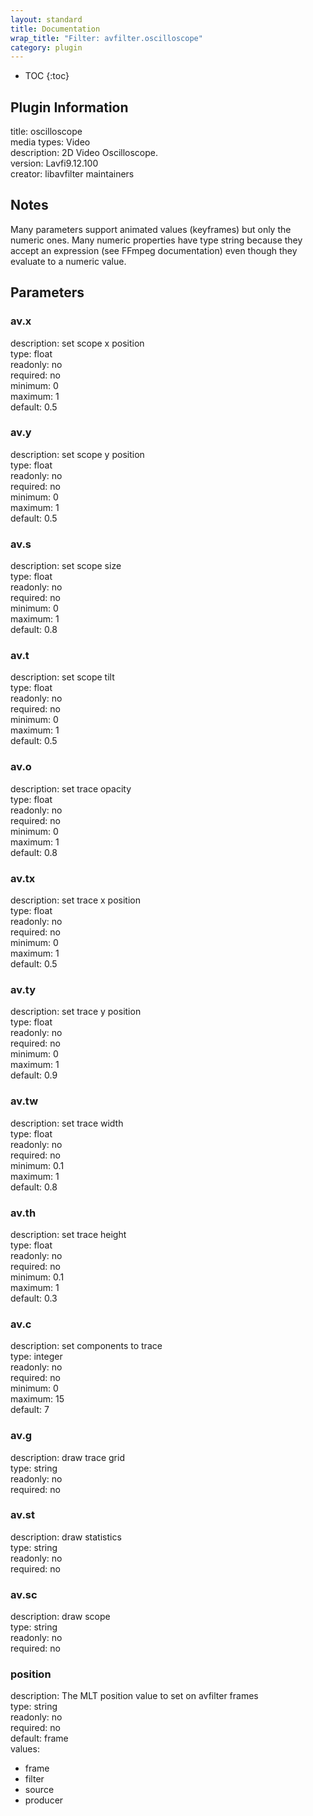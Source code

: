```yaml
---
layout: standard
title: Documentation
wrap_title: "Filter: avfilter.oscilloscope"
category: plugin
---
```

* TOC
{:toc}

## Plugin Information

title: oscilloscope  
media types:
Video  
description: 2D Video Oscilloscope.  
version: Lavfi9.12.100  
creator: libavfilter maintainers  

## Notes

Many parameters support animated values (keyframes) but only the numeric ones. Many numeric properties have type string because they accept an expression (see FFmpeg documentation) even though they evaluate to a numeric value.

## Parameters

### av.x

  
description:
set scope x position  
type: float  
readonly: no  
required: no  
minimum: 0  
maximum: 1  
default: 0.5  

### av.y

  
description:
set scope y position  
type: float  
readonly: no  
required: no  
minimum: 0  
maximum: 1  
default: 0.5  

### av.s

  
description:
set scope size  
type: float  
readonly: no  
required: no  
minimum: 0  
maximum: 1  
default: 0.8  

### av.t

  
description:
set scope tilt  
type: float  
readonly: no  
required: no  
minimum: 0  
maximum: 1  
default: 0.5  

### av.o

  
description:
set trace opacity  
type: float  
readonly: no  
required: no  
minimum: 0  
maximum: 1  
default: 0.8  

### av.tx

  
description:
set trace x position  
type: float  
readonly: no  
required: no  
minimum: 0  
maximum: 1  
default: 0.5  

### av.ty

  
description:
set trace y position  
type: float  
readonly: no  
required: no  
minimum: 0  
maximum: 1  
default: 0.9  

### av.tw

  
description:
set trace width  
type: float  
readonly: no  
required: no  
minimum: 0.1  
maximum: 1  
default: 0.8  

### av.th

  
description:
set trace height  
type: float  
readonly: no  
required: no  
minimum: 0.1  
maximum: 1  
default: 0.3  

### av.c

  
description:
set components to trace  
type: integer  
readonly: no  
required: no  
minimum: 0  
maximum: 15  
default: 7  

### av.g

  
description:
draw trace grid  
type: string  
readonly: no  
required: no  

### av.st

  
description:
draw statistics  
type: string  
readonly: no  
required: no  

### av.sc

  
description:
draw scope  
type: string  
readonly: no  
required: no  

### position

  
description:
The MLT position value to set on avfilter frames  
type: string  
readonly: no  
required: no  
default: frame  
values:  

* frame
* filter
* source
* producer

